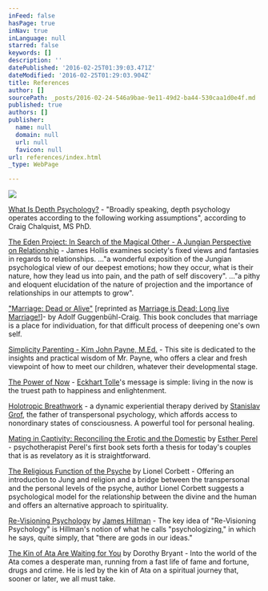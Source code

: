 ```yaml
---
inFeed: false
hasPage: true
inNav: true
inLanguage: null
starred: false
keywords: []
description: ''
datePublished: '2016-02-25T01:39:03.471Z'
dateModified: '2016-02-25T01:29:03.904Z'
title: References
author: []
sourcePath: _posts/2016-02-24-546a9bae-9e11-49d2-ba44-530caa1d0e4f.md
published: true
authors: []
publisher:
  name: null
  domain: null
  url: null
  favicon: null
url: references/index.html
_type: WebPage

---
```

![](https://s3-us-west-2.amazonaws.com/the-grid-img/p/78d73a4801c9ee2a97b37a840808f4a747f48e2b.jpg)

[What Is Depth Psychology?][0] - "Broadly speaking, depth psychology operates according to the following working assumptions", according to Craig Chalquist, MS PhD. 

[The Eden Project: In Search of the Magical Other - A Jungian Perspective on Relationship][1] - James Hollis examines society's fixed views and fantasies in regards to relationships. ..."a wonderful exposition of the Jungian psychological view of our deepest emotions; how they occur, what is their nature, how they lead us into pain, and the path of self discovery". ..."a pithy and eloquent elucidation of the nature of projection and the importance of relationships in our attempts to grow". 

["Marriage: Dead or Alive"][2] \[reprinted as [Marriage is Dead: Long live Marriage!][3]\]- by Adolf Guggenbühl-Craig. This book concludes that marriage is a place for individuation, for that difficult process of deepening one's own self. 

[Simplicity Parenting - Kim John Payne, M.Ed.][4] - This site is dedicated to the insights and practical wisdom of Mr. Payne, who offers a clear and fresh viewpoint of how to meet our children, whatever their developmental stage. 

[The Power of Now][5] - [Eckhart Tolle][6]'s message is simple: living in the now is the truest path to happiness and enlightenment. 

[Holotropic Breathwork][7] - a dynamic experiential therapy derived by [Stanislav Grof][8], the father of transpersonal psychology, which affords access to nonordinary states of consciousness. A powerful tool for personal healing. 

[Mating in Captivity: Reconciling the Erotic and the Domestic][9] by [Esther Perel][10] - psychotherapist Perel's first book sets forth a thesis for today's couples that is as revelatory as it is straightforward. 

[The Religious Function of the Psyche][11] by Lionel Corbett - Offering an introduction to Jung and religion and a bridge between the transpersonal and the personal levels of the psyche, author Lionel Corbett suggests a psychological model for the relationship between the divine and the human and offers an alternative approach to spirituality. 

[Re-Visioning Psychology][12] by [James Hillman][13] - The key idea of "Re-Visioning Psychology" is Hillman's notion of what he calls "psychologizing," in which he says, quite simply, that "there are gods in our ideas." 

[The Kin of Ata Are Waiting for You][14] by Dorothy Bryant - Into the world of the Ata comes a desperate man, running from a fast life of fame and fortune, drugs and crime. He is led by the kin of Ata on a spiritual journey that, sooner or later, we all must take. 


[0]: http://www.terrapsych.com/depth.html
[1]: http://www.amazon.co.uk/Eden-Project-Perspective-Relationship-Psychology/dp/0919123805
[2]: http://www.amazon.com/Marriage-Dead-Alive-Adolf-Guggenbuhl-Craig/dp/0882143786
[3]: http://www.amazon.com/Marriage-Dead-Long-Live/dp/0882145940/ref=sr_1_1?s=books&ie=UTF8&qid=1308627591&sr=1-1
[4]: http://www.simplicityparenting.com/
[5]: http://www.amazon.com/Power-Now-Guide-Spiritual-Enlightenment/dp/1577314808/ref=sr_1_1?ie=UTF8&s=books&qid=1248060872&sr=8-1
[6]: http://www.eckharttolle.com/home/
[7]: http://www.holotropic.com/about.shtml
[8]: http://www.stanislavgrof.com/
[9]: http://www.amazon.com/Mating-Captivity-Reconciling-Erotic-Domestic/dp/0060753633
[10]: http://www.estherperel.com/
[11]: http://www.amazon.com/Religious-Function-Psyche-Lionel-Corbett/dp/0415144019
[12]: http://www.amazon.com/Re-Visioning-Psychology-James-Hillman/dp/0060905638
[13]: http://www.mythosandlogos.com/Hillman.html
[14]: http://www.amazon.com/Kin-Ata-Are-Waiting-You/dp/0679778438